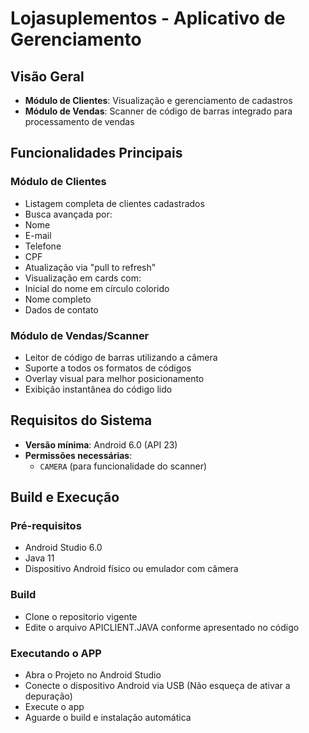 # Lojasuplementos - Aplicativo de Gerenciamento

##  Visão Geral

- **Módulo de Clientes**: Visualização e gerenciamento de cadastros
- **Módulo de Vendas**: Scanner de código de barras integrado para processamento de vendas

##  Funcionalidades Principais

###  Módulo de Clientes
-  Listagem completa de clientes cadastrados
-  Busca avançada por:
  -  Nome
  -  E-mail
  -  Telefone
  -  CPF
-  Atualização via "pull to refresh"
-  Visualização em cards com:
  -  Inicial do nome em círculo colorido
  -  Nome completo
  -  Dados de contato

###  Módulo de Vendas/Scanner
-  Leitor de código de barras utilizando a câmera
-  Suporte a todos os formatos de códigos
-  Overlay visual para melhor posicionamento
-  Exibição instantânea do código lido

##  Requisitos do Sistema

- **Versão mínima**: Android 6.0 (API 23)
- **Permissões necessárias**:
  - `CAMERA` (para funcionalidade do scanner)

##  Build e Execução
### Pré-requisitos
- Android Studio 6.0
- Java 11
- Dispositivo Android físico ou emulador com câmera

 ### Build
- Clone o repositorio vigente
- Edite o arquivo APICLIENT.JAVA conforme apresentado no código

 ### Executando o APP

- Abra o Projeto no Android Studio
- Conecte o dispositivo Android via USB (Não esqueça de ativar a depuração)
- Execute o app
- Aguarde o build e instalação automática
